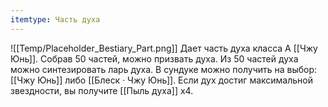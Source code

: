 ```yaml
---
itemtype: Часть духа
---
```

![[Temp/Placeholder_Bestiary_Part.png]]
Дает часть духа класса А [[Чжу Юнь]]. Собрав 50 частей, можно призвать духа. Из 50 частей духа можно синтезировать ларь духа. В сундуке можно получить на выбор: [[Чжу Юнь]] либо [[Блеск · Чжу Юнь]]. Если дух достиг максимальной звездности, вы получите [[Пыль духа]] х4.
